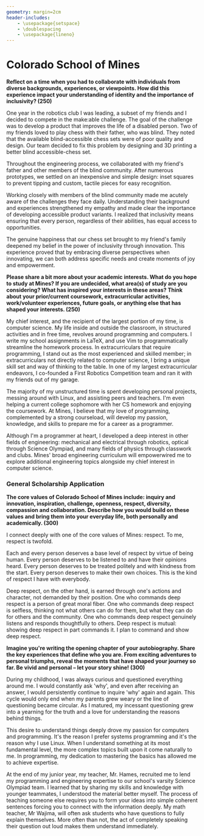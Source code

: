 ```yaml
---
geometry: margin=2cm
header-includes:
    - \usepackage{setspace}
    - \doublespacing
    - \usepackage{lineno}
---
```


# Colorado School of Mines

**Reflect on a time when you had to collaborate with individuals from diverse
backgrounds, experiences, or viewpoints. How did this experience impact your
understanding of identity and the importance of inclusivity? (250)**

One year in the robotics club I was leading, a subset of my friends and I
decided to compete in the make:able challenge. The goal of the challenge was to
develop a product that improves the life of a disabled person. Two of my
friends loved to play chess with their father, who was blind. They noted that
the available blind-accessible chess sets were of poor quality and design. Our
team decided to fix this problem by designing and 3D printing a better blind
accessible-chess set.

Throughout the engineering process, we collaborated with my friend's father and
other members of the blind community. After numerous prototypes, we settled on
an inexpensive and simple design: inset squares to prevent tipping and custom,
tactile pieces for easy recognition.

Working closely with members of the blind community made me acutely aware of
the challenges they face daily. Understanding their background and experiences
strengthened my empathy and made clear the importance of developing accessible
product variants. I realized that inclusivity means ensuring that every person,
regardless of their abilities, has equal access to opportunities.

The genuine happiness that our chess set brought to my friend's family deepened
my belief in the power of inclusivity through innovation. This experience
proved that by embracing diverse perspectives when innovating, we can both
address specific needs and create moments of joy and empowerment.

**Please share a bit more about your academic interests. What do you hope to
study at Mines? If you are undecided, what area(s) of study are you
considering? What has inspired your interests in these areas? Think about your
prior/current coursework, extracurricular activities, work/volunteer
experiences, future goals, or anything else that has shaped your interests. (250)**

My chief interest, and the recipient of the largest portion of my time, is
computer science. My life inside and outside the classroom, in structured
activities and in free time, revolves around programming and computers. I write
my school assignments in LaTeX, and use Vim to programmatically streamline the
homework process. In extracurriculars that require programming, I stand out as
the most experienced and skilled member; in extracurriculars not directly
related to computer science, I bring a unique skill set and way of thinking to
the table. In one of my largest extracurricular endeavors, I co-founded a First
Robotics Competition team and ran it with my friends out of my garage.

The majority of my unstructured time is spent developing personal projects,
messing around with Linux, and assisting peers and teachers. I'm even helping a
current college sophomore with her CS homework and enjoying the coursework. At
Mines, I believe that my love of programming, complemented by a strong
courseload, will develop my passion, knowledge, and skills to prepare me for a
career as a programmer.

Although I'm a programmer at heart, I developed a deep interest in other fields
of engineering: mechanical and electrical through robotics, optical through
Science Olympiad, and many fields of physics through classwork and clubs.
Mines' broad engineering curriculum will empowerwired me to explore additional
engineering topics alongside my chief interest in computer science.

### General Scholarship Application

**The core values of Colorado School of Mines include: inquiry and innovation,
inspiration, challenge, openness, respect, diversity, compassion and
collaboration. Describe how you would build on these values and bring them into
your everyday life, both personally and academically. (300)**

I connect deeply with one of the core values of Mines: respect. To me, respect
is twofold. 

Each and every person deserves a base level of respect by virtue of being
human. Every person deserves to be listened to and have their opinions heard.
Every person deserves to be treated politely and with kindness from the start.
Every person deserves to make their own choices. This is the kind of respect I
have with everybody.

Deep respect, on the other hand, is earned through one's actions and character,
not demanded by their position. One who commands deep respect is a person of
great moral fiber. One who commands deep respect is selfless, thinking not what
others can do for them, but what they can do for others and the community. One
who commands deep respect genuinely listens and responds thoughtfully to
others. Deep respect is mutual: showing deep respect in part commands it. I
plan to command and show deep respect.

**Imagine you're writing the opening chapter of your autobiography. Share the
key experiences that define who you are.  From exciting adventures to personal
triumphs, reveal the moments that have shaped your journey so far. Be vivid and
personal – let your story shine! (300)**

During my childhood, I was always curious and questioned everything around me.
I would constantly ask 'why', and even after receiving an answer, I would
persistently continue to inquire 'why' again and again. This cycle would only
end when my parents grew weary or the line of questioning became circular. As I
matured, my incessant questioning grew into a yearning for the truth and a love
for understanding the reasons behind things.

This desire to understand things deeply drove my passion for computers and
programming. It's the reason I prefer systems programming and it's the reason
why I use Linux. When I understand something at its most fundamental level, the
more complex topics built upon it come naturally to me. In programming, my
dedication to mastering the basics has allowed me to achieve expertise.

At the end of my junior year, my teacher, Mr. Hames, recruited me to lend my
programming and engineering expertise to our school's varsity Science Olympiad
team. I learned that by sharing my skills and knowledge with younger teammates,
I understood the material better myself. The process of teaching someone else
requires you to form your ideas into simple coherent sentences forcing you to
connect with the information deeply. My math teacher, Mr Wajima, will often ask
students who have questions to fully explain themselves. More often than not,
the act of completely speaking their question out loud makes them understand
immediately.

